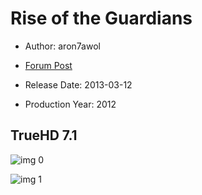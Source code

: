 # Rise of the Guardians

* Author: aron7awol

* [Forum Post](https://www.avsforum.com/threads/bass-eq-for-filtered-movies.2995212/post-58958464)

* Release Date: 2013-03-12
* Production Year: 2012

## TrueHD 7.1

![img 0](https://i.imgur.com/9uJdYMe.jpg)

![img 1](https://i.imgur.com/7FlfClT.png)

